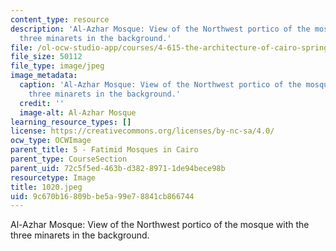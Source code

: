 ```yaml
---
content_type: resource
description: 'Al-Azhar Mosque: View of the Northwest portico of the mosque with the
  three minarets in the background.'
file: /ol-ocw-studio-app/courses/4-615-the-architecture-of-cairo-spring-2002/9c670b16809bbe5a99e78841cb866744_1020.jpeg
file_size: 50112
file_type: image/jpeg
image_metadata:
  caption: 'Al-Azhar Mosque: View of the Northwest portico of the mosque with the
    three minarets in the background.'
  credit: ''
  image-alt: Al-Azhar Mosque
learning_resource_types: []
license: https://creativecommons.org/licenses/by-nc-sa/4.0/
ocw_type: OCWImage
parent_title: 5 - Fatimid Mosques in Cairo
parent_type: CourseSection
parent_uid: 72c5f5ed-463b-d382-8971-1de94bece98b
resourcetype: Image
title: 1020.jpeg
uid: 9c670b16-809b-be5a-99e7-8841cb866744
---
```

Al-Azhar Mosque: View of the Northwest portico of the mosque with the three minarets in the background.